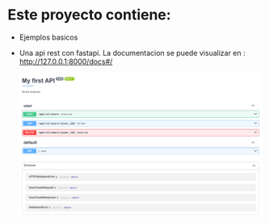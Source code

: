 # Este proyecto contiene:
- Ejemplos basicos
- Una api rest con fastapi. La documentacion se puede visualizar en : http://127.0.0.1:8000/docs#/
    
  ![img.png](img.png)
